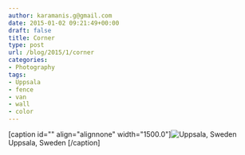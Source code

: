 ```yaml
---
author: karamanis.g@gmail.com
date: 2015-01-02 09:21:49+00:00
draft: false
title: Corner
type: post
url: /blog/2015/1/corner
categories:
- Photography
tags:
- Uppsala
- fence
- van
- wall
- color
---
```


[caption id="" align="alignnone" width="1500.0"]![ Uppsala, Sweden ](https://images.squarespace-cdn.com/content/v1/4f3f61bae4b063b909445965/1420190425050-VYHR5593SCP559YIFLHI/ke17ZwdGBToddI8pDm48kGRKL4JIl0FV9_gnSO4xknsUqsxRUqqbr1mOJYKfIPR7LoDQ9mXPOjoJoqy81S2I8N_N4V1vUb5AoIIIbLZhVYy7Mythp_T-mtop-vrsUOmeInPi9iDjx9w8K4ZfjXt2dr_4a0Jznzw0OCRTJVMM15xP37X5RQsGYt-cipN4dBgkpC969RuPXvt2ZwyzUXQf7Q/20141226-R0000185.jpg?format=original)
 Uppsala, Sweden [/caption]

